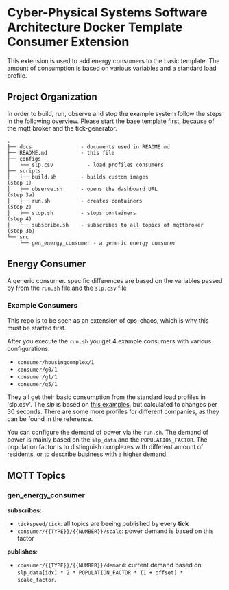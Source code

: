 # Cyber-Physical Systems Software Architecture Docker Template Consumer Extension

This extension is used to add energy consumers to the basic template. The amount of consumption is based on various variables and a standard load profile.


## Project Organization
In order to build, run, observe and stop the example system follow the steps in the following overview.
Please start the base template first, because of the mqtt broker and the tick-generator.

```
.
├── docs                - documents used in README.md
├── README.md           - this file
├── configs
│   └── slp.csv           - load profiles consumers
├── scripts
│   ├── build.sh        - builds custom images                      (step 1)
│   ├── observe.sh      - opens the dashboard URL                   (step 3a)
│   ├── run.sh          - creates containers                        (step 2)
│   ├── stop.sh         - stops containers                          (step 4)
│   └── subscribe.sh    - subscribes to all topics of mqttbroker    (step 3b)
└── src
    └── gen_energy_consumer - a generic energy comsuner
```




## Energy Consumer

A generic consumer. specific differences are based on the variables passed by from the `run.sh` file and the `slp.csv` file


### Example Consumers

This repo is to be seen as an extension of cps-chaos, which is why this must be started first. 

After you execute the `run.sh` you get 4 example consumers with various configurations.
 - `consumer/housingcomplex/1`
 - `consumer/g0/1`
 - `consumer/g1/1`
 - `consumer/g5/1`

They all get their basic consumption from the standard load profiles in 'slp.csv'. The _slp_ is based on [this examples](https://www.bdew.de/energie/standardlastprofile-strom/), but calculated to changes per 30 seconds. There are some more profiles for different companies, as they can be found in the reference.

You can configure the demand of power via the `run.sh`.
The demand of power is mainly based on the `slp_data` and the `POPULATION_FACTOR`. The population factor is to distinguish complexes with different amount of residents, or to describe business with a higher demand.



## MQTT Topics

### gen_energy_consumer

**subscribes**:

- `tickspeed/tick`: all topics are beeing published by every __tick__
- `consumer/{{TYPE}}/{{NUMBER}}/scale`: power demand is based on this factor

**publishes**:

- `consumer/{{TYPE}}/{{NUMBER}}/demand`: current demand based on `slp_data[idx] * 2 * POPULATION_FACTOR * (1 + offset) * scale_factor`. 





